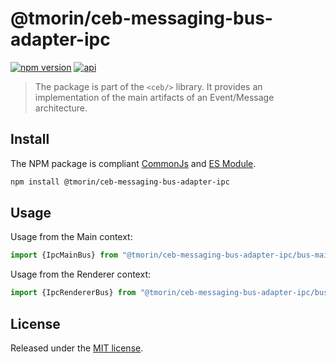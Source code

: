 # @tmorin/ceb-messaging-bus-adapter-ipc

[![npm version](https://badge.fury.io/js/%40tmorin%2Fceb-messaging-bus-adapter-ipc.svg)](https://badge.fury.io/js/%40tmorin%2Fceb-messaging-bus-adapter-ipc)
[![api](https://img.shields.io/badge/-api-informational.svg)](https://tmorin.github.io/ceb/api/modules/_tmorin_ceb_messaging_bus_adapter_ipc.html)

> The package is part of the `<ceb/>` library.
> It provides an implementation of the main artifacts of an Event/Message architecture.

## Install

The NPM package is compliant [CommonJs](https://flaviocopes.com/commonjs)
and [ES Module](https://flaviocopes.com/es-modules).

```bash
npm install @tmorin/ceb-messaging-bus-adapter-ipc
```

## Usage

Usage from the Main context:
```typescript
import {IpcMainBus} from "@tmorin/ceb-messaging-bus-adapter-ipc/bus-main"
```

Usage from the Renderer context:
```typescript
import {IpcRendererBus} from "@tmorin/ceb-messaging-bus-adapter-ipc/bus-renderer"
```

## License

Released under the [MIT license].

[MIT license]: http://opensource.org/licenses/MIT
